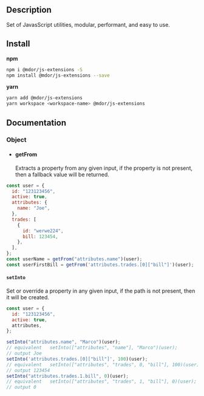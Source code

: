 ## Description

Set of JavasScript utilities, modular, performant, and easy to use.

## Install

**npm**

```sh
npm i @mdor/js-extensions -S
npm install @mdor/js-extensions --save
```

**yarn**

```sh
yarn add @mdor/js-extensions
yarn workspace <workspace-name> @mdor/js-extensions
```

## Documentation

### Object

- #### getFrom
  Extracts a property from any given input, if the property is not present, then a fallback value will be returned.

```js
const user = {
  id: "123123456",
  active: true,
  attributes: {
    name: "Joe",
  },
  trades: [
    {
      id: "werwe224",
      bill: 123454,
    },
  ],
};
const userName = getFrom("attributes.name")(user);
const userFirstBill = getFrom('attributes.trades.[0]["bill"]')(user);
```

#### `setInto`

Set or override a property in any given input, if the path is not present, then it will be created.

```js
const user = {
  id: "123123456",
  active: true,
  attributes,
};

setInto("attributes.name", "Marco")(user);
// equivalent   setInto(["attributes", "name"], "Marco")(user);
// output Joe
setInto('attributes.trades.[0]["bill"]', 100)(user);
// equivalent   setInto(["attributes", "trades", 0, "bill"], 100)(user);
// output 123454
setInto("attributes.trades.1.bill", 0)(user);
// equivalent   setInto(["attributes", "trades", 1, "bill"], 0)(user);
// output 0
```
